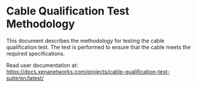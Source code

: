 # Cable Qualification Test Methodology

This document describes the methodology for testing the cable qualification test. The test is performed to ensure that the cable meets the required specifications.

Read user documentation at: https://docs.xenanetworks.com/projects/cable-qualification-test-suite/en/latest/